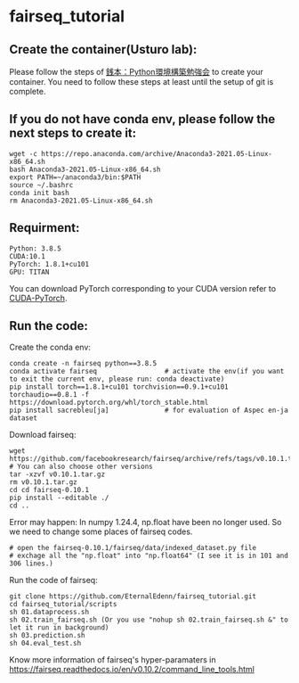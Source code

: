 # fairseq_tutorial
## Create the container(Usturo lab):
Please follow the steps of [銭本：Python環境構築勉強会](http://nlp.iit.tsukuba.ac.jp/local/wiki/index.php?%C1%AC%CB%DC%A1%A7Python%B4%C4%B6%AD%B9%BD%C3%DB%CA%D9%B6%AF%B2%F1) to create your container. 
You need to follow these steps at least until the setup of git is complete.

## If you do not have conda env, please follow the next steps to create it:
```
wget -c https://repo.anaconda.com/archive/Anaconda3-2021.05-Linux-x86_64.sh
bash Anaconda3-2021.05-Linux-x86_64.sh
export PATH=~/anaconda3/bin:$PATH
source ~/.bashrc
conda init bash
rm Anaconda3-2021.05-Linux-x86_64.sh
```

## Requirment:
```
Python: 3.8.5
CUDA:10.1
PyTorch: 1.8.1+cu101 
GPU: TITAN
```
You can download PyTorch corresponding to your CUDA version refer to [CUDA-PyTorch](https://pytorch.org/get-started/previous-versions/).

## Run the code:
Create the conda env:
```
conda create -n fairseq python==3.8.5
conda activate fairseq                 # activate the env(if you want to exit the current env, please run: conda deactivate)
pip install torch==1.8.1+cu101 torchvision==0.9.1+cu101 torchaudio==0.8.1 -f https://download.pytorch.org/whl/torch_stable.html
pip install sacrebleu[ja]              # for evaluation of Aspec en-ja dataset
```
Download fairseq:
```
wget https://github.com/facebookresearch/fairseq/archive/refs/tags/v0.10.1.tar.gz    # You can also choose other versions
tar -xzvf v0.10.1.tar.gz
rm v0.10.1.tar.gz
cd cd fairseq-0.10.1
pip install --editable ./
cd ..
```
Error may happen:
In numpy 1.24.4, np.float have been no longer used. So we need to change some places of fairseq codes.
```
# open the fairseq-0.10.1/fairseq/data/indexed_dataset.py file
# exchage all the "np.float" into "np.float64" (I see it is in 101 and 306 lines.)
```

Run the code of fairseq:
```
git clone https://github.com/EternalEdenn/fairseq_tutorial.git
cd fairseq_tutorial/scripts
sh 01.dataprocess.sh
sh 02.train_fairseq.sh (Or you use "nohup sh 02.train_fairseq.sh &" to let it run in background)
sh 03.prediction.sh
sh 04.eval_test.sh
```
Know more information of fairseq's hyper-paramaters in https://fairseq.readthedocs.io/en/v0.10.2/command_line_tools.html
